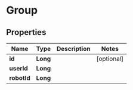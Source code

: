 # Group

## Properties
Name | Type | Description | Notes
------------ | ------------- | ------------- | -------------
**id** | **Long** |  |  [optional]
**userId** | **Long** |  | 
**robotId** | **Long** |  | 
